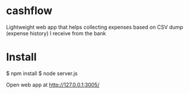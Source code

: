 # cashflow
Lightweight web app that helps collecting expenses based on CSV dump (expense history) I receive from the bank

# Install
$ npm install
$ node server.js

Open web app at http://127.0.0.1:3005/
